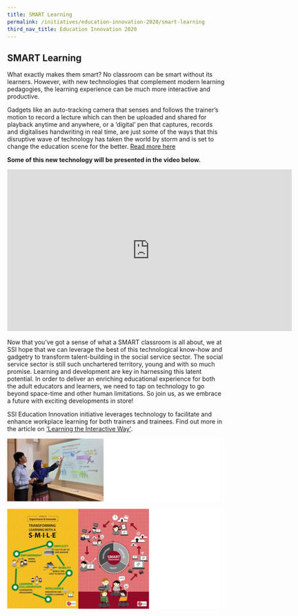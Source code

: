 ```yaml
---
title: SMART Learning
permalink: /initiatives/education-innovation-2020/smart-learning
third_nav_title: Education Innovation 2020
---
```


## SMART Learning
What exactly makes them smart? No classroom can be smart without its learners. However, with new technologies that complement modern learning pedagogies, the learning experience can be much more interactive and productive.

Gadgets like an auto-tracking camera that senses and follows the trainer’s motion to record a lecture which can then be uploaded and shared for playback anytime and anywhere, or a ‘digital’ pen that captures, records and digitalises handwriting in real time, are just some of the ways that this disruptive wave of technology has taken the world by storm and is set to change the education scene for the better. [Read more here](/images/initiatives/SmartLearningEnvironment.pdf)

**Some of this new technology will be presented in the video below.**
<iframe id="ytplayer" type="text/html" width="660" height="375"
  src="https://www.youtube.com/embed/hpR89M5GIBw&t=12s"
  frameborder="0" allow="accelerometer; autoplay; encrypted-media; gyroscope; picture-in-picture" allowfullscreen=""></iframe>

Now that you’ve got a sense of what a SMART classroom is all about, we at SSI hope that we can leverage the best of this technological know-how and gadgetry to transform talent-building in the social service sector. The social service sector is still such unchartered territory, young and with so much promise. Learning and development are key in harnessing this latent potential. In order to deliver an enriching educational experience for both the adult educators and learners, we need to tap on technology to go beyond space-time and other human limitations. So join us, as we embrace a future with exciting developments in store!

SSI Education Innovation initiative leverages technology to facilitate and enhance workplace learning for both trainers and trainees. Find out more in the article on ['Learning the Interactive Way'](https://www.straitstimes.com/singapore/learning-the-interactive-way).

![st-pic](/images/initiatives/education-innovation/st-article-learning-the-interactive-way-long.png)

![combined-pic](/images/initiatives/education-innovation/combined.png)

